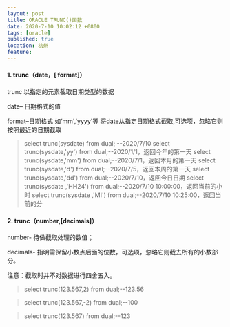 ```yaml
---
layout: post
title: ORACLE TRUNC()函数
date: 2020-7-10 10:02:12 +0800
tags: [oracle]
published: true
location: 杭州
feature: 
---
```


#### 1. trunc（date，[ format]）
trunc 以指定的元素截取日期类型的数据

date– 日期格式的值

format–日期格式 如‘mm','yyyy'等 将date从指定日期格式截取,可选项，忽略它则按照最近的日期截取

> select trunc(sysdate) from dual; --2020/7/10
> select trunc(sysdate,'yy') from dual;--2020/1/1，返回今年的第一天
> select trunc(sysdate,'mm') from dual;--2020/7/1，返回本月的第一天
> select trunc(sysdate,'d') from dual;--2020/7/5，返回本周的第一天
> select trunc(sysdate,'dd') from dual;--2020/7/10，返回今日日期
> select trunc(sysdate ,'HH24') from dual;--2020/7/10 10:00:00，返回当前的小时
> select trunc(sysdate ,'MI') from dual;--2020/7/10 10:25:00，返回当前的分

#### 2. trunc（number,[decimals]）
number- 待做截取处理的数值；

decimals- 指明需保留小数点后面的位数，可选项，忽略它则截去所有的小数部分。

注意：截取时并不对数据进行四舍五入。

>select trunc(123.567,2) from dual;--123.56

>select trunc(123.567,-2) from dual;--100

>select trunc(123.567) from dual;--123

